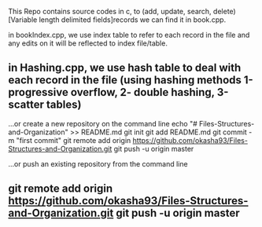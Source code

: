 This Repo contains source codes in c, to (add, update, search, delete) [Variable length delimited fields]records we can find it in book.cpp.

in bookIndex.cpp, we use index table to refer to each record in the file and any edits on it will be reflected to index file/table.

in Hashing.cpp, we use hash table to deal with each record in the file (using hashing methods 1-progressive overflow, 2- double hashing, 3-scatter tables) 
------------------------------------------------------------------------------------------------------------------------------------------------
…or create a new repository on the command line
echo "# Files-Structures-and-Organization" >> README.md
git init
git add README.md
git commit -m "first commit"
git remote add origin https://github.com/okasha93/Files-Structures-and-Organization.git
git push -u origin master

…or push an existing repository from the command line

git remote add origin https://github.com/okasha93/Files-Structures-and-Organization.git
git push -u origin master
------------------------------------------------------------------------------------------------------------------------------------------------
